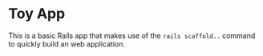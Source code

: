 # Toy App
This is a basic Rails app that makes use of the `rails scaffold..` command to quickly build an web application.

